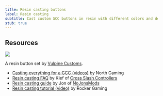 ```yaml
---
title: Resin casting buttons
label: Resin casting
subtitle: Cast custom GCC buttons in resin with different colors and designs.
stub: true
---
```


## Resources

<aside class="no-offset">
  <a href="/static/compendium/resin-buttons.jpg">
    <img src="/static/compendium/resin-buttons-thumb.jpg">
  </a>
  <p>A resin button set by <a href="https://dol-003.info/modders/vulpine-customs">Vulpine Customs</a>.</p>
</aside>

- [Casting everything for a GCC (videos)](https://www.youtube.com/watch?v=sP5XIeR-juM&list=PLhL6Yw7pEMaYdxP2ePy88Rb-naKIYYHt_) by North Gaming
- [Resin casting FAQ](https://docs.google.com/document/d/148GESgS-7PuJEGx0KwDfS6Hh_RMOarzT4Hj7T3aHOvo) by Kief of [Cross Slash Controllers](https://dol-003.info/modders/cross-slash-controllers)
- [Resin casting guide](https://docs.google.com/document/d/1PfgXUq5DZd1vV_GzmevhJSrz9a5dEUwqkQjFqDyHMNU) by Jon of [NoJonsMods](https://dol-003.info/modders/nojonsmods)
- [Resin casting tutorial (video)](https://www.youtube.com/watch?v=qmhYr5-BLY8) by Rocker Gaming
